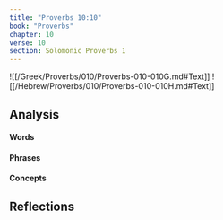 ```yaml
---
title: "Proverbs 10:10"
book: "Proverbs"
chapter: 10
verse: 10
section: Solomonic Proverbs 1
---
```

![[/Greek/Proverbs/010/Proverbs-010-010G.md#Text]]
![[/Hebrew/Proverbs/010/Proverbs-010-010H.md#Text]]

## Analysis

#### Words

#### Phrases

#### Concepts

## Reflections
